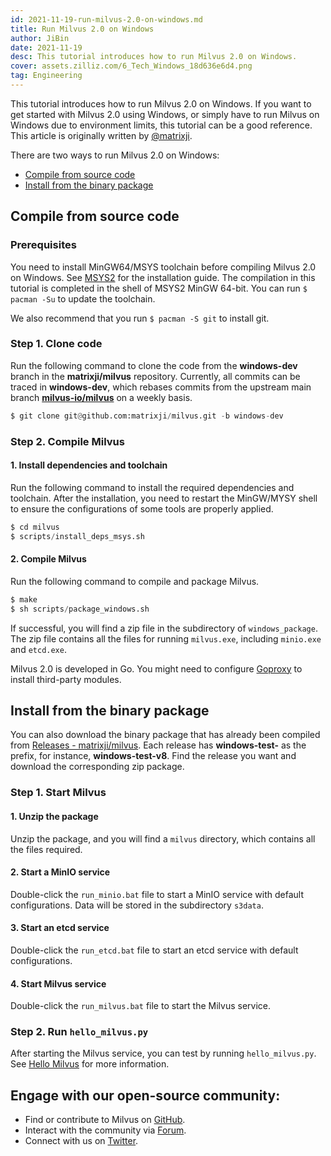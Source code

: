 ```yaml
---
id: 2021-11-19-run-milvus-2.0-on-windows.md
title: Run Milvus 2.0 on Windows
author: JiBin
date: 2021-11-19
desc: This tutorial introduces how to run Milvus 2.0 on Windows.
cover: assets.zilliz.com/6_Tech_Windows_18d636e6d4.png
tag: Engineering
---
```


This tutorial introduces how to run Milvus 2.0 on Windows. If you want to get started with Milvus 2.0 using Windows, or simply have to run Milvus on Windows due to environment limits, this tutorial can be a good reference. This article is originally written by [@matrixji](https://github.com/matrixji).

There are two ways to run Milvus 2.0 on Windows:

- [Compile from source code](#Compile-from-source-code)
- [Install from the binary package](#Install-from-the-binary-package)

## Compile from source code

### Prerequisites

You need to install MinGW64/MSYS toolchain before compiling Milvus 2.0 on Windows. See [MSYS2](https://www.msys2.org/) for the installation guide. The compilation in this tutorial is completed in the shell of MSYS2 MinGW 64-bit. You can run `$ pacman -Su` to update the toolchain.

We also recommend that you run `$ pacman -S git` to install git.

### Step 1. Clone code

Run the following command to clone the code from the **windows-dev** branch in the **matrixji/milvus** repository. Currently, all commits can be traced in **windows-dev**, which rebases commits from the upstream main branch [**milvus-io/milvus**](https://github.com/milvus-io/milvus) on a weekly basis.

```python
$ git clone git@github.com:matrixji/milvus.git -b windows-dev
```

### Step 2. Compile Milvus

#### 1. Install dependencies and toolchain

Run the following command to install the required dependencies and toolchain. After the installation, you need to restart the MinGW/MYSY shell to ensure the configurations of some tools are properly applied.

```python
$ cd milvus
$ scripts/install_deps_msys.sh
```

#### 2. Compile Milvus

Run the following command to compile and package Milvus.

```python
$ make
$ sh scripts/package_windows.sh
```

If successful, you will find a zip file in the subdirectory of `windows_package`. The zip file contains all the files for running `milvus.exe`, including `minio.exe` and `etcd.exe`.

<div class="alert note">
Milvus 2.0 is developed in Go. You might need to configure <a href='https://goproxy.cn/'>Goproxy</a> to install third-party modules.
</div>

## Install from the binary package

You can also download the binary package that has already been compiled from [Releases - matrixji/milvus](https://github.com/matrixji/milvus/releases). Each release has **windows-test-** as the prefix, for instance, **windows-test-v8**. Find the release you want and download the corresponding zip package.

### Step 1. Start Milvus

#### 1. Unzip the package

Unzip the package, and you will find a `milvus` directory, which contains all the files required.

#### 2. Start a MinIO service

Double-click the `run_minio.bat` file to start a MinIO service with default configurations. Data will be stored in the subdirectory `s3data`.

#### 3. Start an etcd service

Double-click the `run_etcd.bat` file to start an etcd service with default configurations.

#### 4. Start Milvus service

Double-click the `run_milvus.bat` file to start the Milvus service.

### Step 2. Run `hello_milvus.py`

After starting the Milvus service, you can test by running `hello_milvus.py`. See [Hello Milvus](https://milvus.io/docs/v2.0.0/example_code.md) for more information.


## Engage with our open-source community:
- Find or contribute to Milvus on [GitHub](https://bit.ly/3khejQB).
- Interact with the community via [Forum](https://bit.ly/307HVsY).
- Connect with us on [Twitter](https://bit.ly/3wn5aek).
